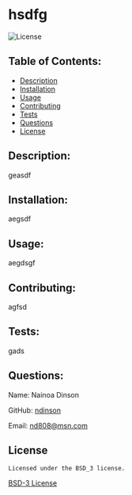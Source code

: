 
  # hsdfg
  ![License](https://img.shields.io/badge/license-BSD_3-yellow.svg)
  ## Table of Contents:
  - [Description](#description)
  - [Installation](#installation)
  - [Usage](#usage)
  - [Contributing](#contributing)
  - [Tests](#tests)
  - [Questions](#questions)
  - [License](#license)
  ## Description:
  geasdf
  ## Installation:
  aegsdf
  ## Usage:
  aegdsgf
  ## Contributing:
  agfsd
  ## Tests:
  gads
  ## Questions:
  Name: Nainoa Dinson 

  GitHub: [ndinson](https://github.com/$(data.github)) 

  Email: [nd808@msn.com](mailto:nd808@msn.com)
  ## License
    Licensed under the BSD_3 license.
  [BSD-3 License](https://opensource.org/license/bsd-3-clause/)
